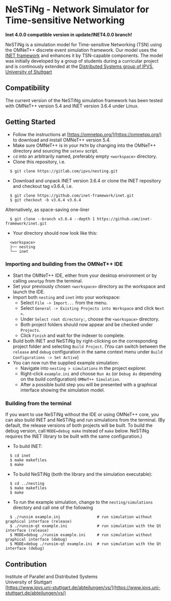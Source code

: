 # NeSTiNg - Network Simulator for Time-sensitive Networking

**Inet 4.0.0 compatible version in update/INET4.0.0 branch!**

NeSTiNg is a simulation model for Time-sensitive Networking (TSN) using the OMNeT++ discrete event simulation framework.
Our model uses the [INET framework](https://inet.omnetpp.org/) and enhances it by TSN-capable components.
The model was initially developed by a group of students during a curricular project and is continously extended at the [Distributed Systems group of IPVS, University of Stuttgart](https://www.ipvs.uni-stuttgart.de/abteilungen/vs/)

## Compatibility

The current version of the NeSTiNg simulation framework has been tested with OMNeT++ version 5.4 and INET version 3.6.4 under Linux.

## Getting Started

+ Follow the instructions at [https://omnetpp.org/](https://omnetpp.org/) to download and install OMNeT++ version 5.4.
+ Make sure OMNeT++ is in your `PATH` by changing into the OMNeT++ directory and sourcing the `setenv` script.
+ `cd` into an arbitrarily named, preferably empty `<workspace>` directory.
+ Clone this repository, i.e.

```
  $ git clone https://gitlab.com/ipvs/nesting.git
```

+ Download and unpack INET version 3.6.4 or clone the INET repository and checkout tag v3.6.4, i.e.

```
  $ git clone https://github.com/inet-framework/inet.git
  $ git checkout -b v3.6.4 v3.6.4
```
  Alternatively, as space-saving one-liner
```
  $ git clone --branch v3.6.4 --depth 1 https://github.com/inet-framework/inet.git
```

+ Your directory should now look like this:

```
  <workspace>
  ├── nesting
  └── inet
```

### Importing and building from the OMNeT++ IDE

+ Start the OMNeT++ IDE, either from your desktop environment or by calling `omnetpp` from the terminal.
+ Set your previously chosen `<workspace>` directory as the workspace and launch the IDE.
+ Import both `nesting` and `inet` into your workspace:
	- Select `File -> Import...` from the menu.
	- Select `General -> Existing Projects into Workspace` and click `Next >`.
	- Under `Select root directory:`, choose the `<workspace>` directory.
	- Both project folders should now appear and be checked under `Projects`.
	- Click `Finish` and wait for the indexer to complete.
+ Build both INET and NeSTiNg by right-clicking on the corresponding project folder and selecting `Build Project`.
  (You can switch between the `release` and `debug` configuration in the same context menu under `Build Configurations -> Set Active`)
+ You can now run the supplied example simulation:
	- Navigate into `nesting > simulations` in the project explorer.
	- Right-click `example.ini` and choose `Run As` (or `Debug As` depending on the build configuration) `OMNeT++ Simulation`.
	- After a possible build step you will be presented with a graphical interface showing the simulation model.

### Building from the terminal

If you want to use NeSTiNg without the IDE or using OMNeT++ core, you can also build INET and NeSTiNg and run simulations from the terminal. (By default, the release versions of both projects will be built. To build the debug version, call `MODE=debug make` instead of `make` below. NeSTiNg requires the INET library to be built with the same configuration.)

+ To build INET:

```
  $ cd inet
  $ make makefiles
  $ make
```

+ To build NeSTiNg (both the library and the simulation executable):

```
  $ cd ../nesting
  $ make makefiles
  $ make
```

+ To run the example simulation, change to the `nesting/simulations` directory and call one of the following

```
  $ ./runsim example.ini                # run simulation without graphical interface (release)
  $ ./runsim-qt example.ini             # run simulation with the Qt interface (release)
  $ MODE=debug ./runsim example.ini     # run simulation without graphical interface (debug)
  $ MODE=debug ./runsim-qt example.ini  # run simulation with the Qt interface (debug)
```


## Contribution
Institute of Parallel and Distributed Systems  
University of Stuttgart  
[https://www.ipvs.uni-stuttgart.de/abteilungen/vs/](https://www.ipvs.uni-stuttgart.de/abteilungen/vs/)

